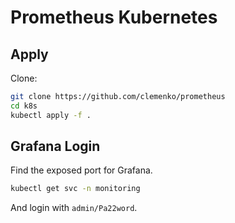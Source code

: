 # Prometheus Kubernetes

## Apply

Clone:

```bash
git clone https://github.com/clemenko/prometheus
cd k8s
kubectl apply -f .
```

## Grafana Login

Find the exposed port for Grafana.

```bash
kubectl get svc -n monitoring
```

And login with `admin/Pa22word`.
